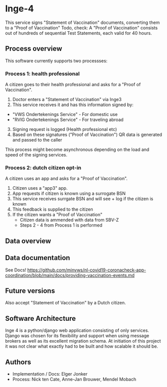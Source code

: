 # Inge-4

This service signs "Statement of Vaccination" documents, converting them to a "Proof of Vaccination"
Todo, check: A "Proof of Vaccination" consists out of hundreds of sequential Test Statements, each valid for 40 hours.

## Process overview

This software currently supports two processses:

### Process 1: health professional
A citizen goes to their health professional and asks for a "Proof of Vaccination".

1) Doctor enters a "Statement of Vaccination" via Inge3
2) This service receives it and has this information signed by:
 - "VWS Ondertekenings Service" - For domestic use
 - "RVIG Ondertekenings Service" - For traveling abroad
3) Signing request is logged (Health professional etc)
4) Based on these signatures ("Proof of Vaccination") QR data is generated and passed to the caller

This process might become asynchronous depending on the load and speed of the signing services.


### Process 2: dutch citizen opt-in
A citizen uses an app and asks for a "Proof of Vaccination".

1) Citizen uses a "app3" app.
2) App requests if citizen is known using a surrogate BSN
3) This service receives surrgate BSN and will see + log if the citizen is known
4) This feedback is supplied to the citizen
5) If the citizen wants a "Proof of Vaccination"
   - Citizen data is ammended with data from SBV-Z
   - Steps 2 - 4 from Process 1 is performed

## Data overview




## Data documentation
See Docs!
https://github.com/minvws/nl-covid19-coronacheck-app-coordination/blob/main/docs/providing-vaccination-events.md


## Future versions
Also accept "Statement of Vaccination" by a Dutch citizen.


## Software Architecture
Inge 4 is a python/django web application consisting of only services. Django was chosen for its flexibility and support
when using message brokers as well as its excellent migration schema. At initiation of this project it was not clear
what exactly had to be built and how scalable it should be.


## Authors
- Implementation / Docs: Elger Jonker
- Process: Nick ten Cate, Anne-Jan Brouwer, Mendel Mobach

